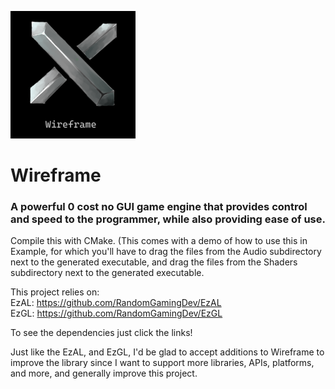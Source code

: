 <img src="Wireframelogo.png" width="200"/> <br/>
# Wireframe 

### A powerful 0 cost no GUI game engine that provides control and speed to the programmer, while also providing ease of use.

Compile this with CMake. (This comes with a demo of how to use this in Example, for which you'll have to drag the files from the Audio subdirectory next to the generated executable, and drag the files from the Shaders subdirectory next to the generated executable.

This project relies on: <br/>
EzAL: https://github.com/RandomGamingDev/EzAL <br/>
EzGL: https://github.com/RandomGamingDev/EzGL

To see the dependencies just click the links!

Just like the EzAL, and EzGL, I'd be glad to accept additions to Wireframe to improve the library since I want to support more libraries, APIs, platforms, and more, and generally improve this project.
